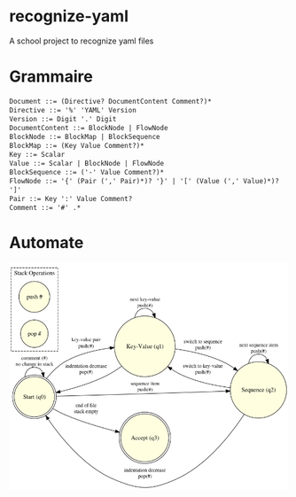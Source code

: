 # recognize-yaml
A school project to recognize yaml files

# Grammaire

```
Document ::= (Directive? DocumentContent Comment?)*
Directive ::= '%' 'YAML' Version
Version ::= Digit '.' Digit
DocumentContent ::= BlockNode | FlowNode
BlockNode ::= BlockMap | BlockSequence
BlockMap ::= (Key Value Comment?)*
Key ::= Scalar
Value ::= Scalar | BlockNode | FlowNode
BlockSequence ::= ('-' Value Comment?)*
FlowNode ::= '{' (Pair (',' Pair)*)? '}' | '[' (Value (',' Value)*)? ']'
Pair ::= Key ':' Value Comment?
Comment ::= '#' .*  
```

# Automate

![Automate Diagram](automate.png)